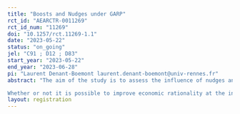 ```yaml
---
title: "Boosts and Nudges under GARP"
rct_id: "AEARCTR-0011269"
rct_id_num: "11269"
doi: "10.1257/rct.11269-1.1"
date: "2023-05-22"
status: "on_going"
jel: "C91 ; D12 ; D83"
start_year: "2023-05-22"
end_year: "2023-06-28"
pi: "Laurent Denant-Boemont laurent.denant-boemont@univ-rennes.fr"
abstract: "The aim of the study is to assess the influence of nudges and boosts on individual choice rationality in a risky context based on a laboratory economic experiment. In a between-subject induced budget experiment, participants make repeated allocation choices under different conditions. The choices are displayed graphically as dots on a budget constraint. This allows us to analyse variations in participants' economic rationality. We apply the GARP (Generalized Axiom of Revealed Preference) test to assess whether participants strictly abide by the utility maximization framework, and also evaluate their proximity with GARP by computing a rationality score (the Money-Pump Index). We design a total of 6 treatments : 2 nudge treatments, 2 boost treatment and 2 control treatments. In the control treatments, participants did not receive any help to improve their individual rationality. In the nudge treatments, they obtain some help directly within the graphical interface : the area where the choices are compatible with GARP is either directly identified visually, or implicitely selected through a default option. In the boosts treatments, before the series of allocation decisions, participants complete different tasks in order to improve their understanding of GARP principles. We also control for several socio-demographic characteristics including cognitive abilities, personality traits, fatigue, etc. 
Whether or not it is possible to improve economic rationality at the individual level, and how, is indeed currently under researched, especially in an entirely non-parametric framework."
layout: registration
---
```


